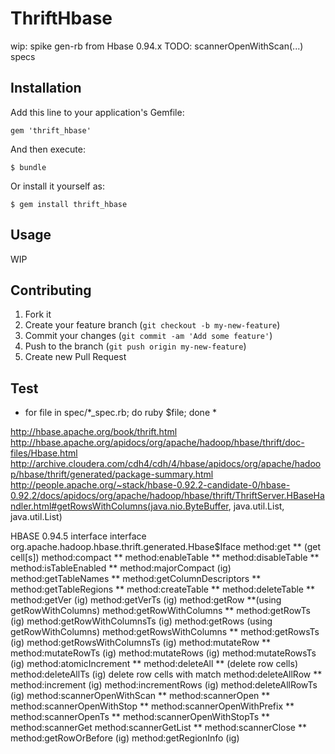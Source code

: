 # ThriftHbase
wip: spike
gen-rb from Hbase 0.94.x
TODO: scannerOpenWithScan(...) specs
## Installation

Add this line to your application's Gemfile:

    gem 'thrift_hbase'

And then execute:

    $ bundle

Or install it yourself as:

    $ gem install thrift_hbase

## Usage

WIP

## Contributing

1. Fork it
2. Create your feature branch (`git checkout -b my-new-feature`)
3. Commit your changes (`git commit -am 'Add some feature'`)
4. Push to the branch (`git push origin my-new-feature`)
5. Create new Pull Request

## Test

* for file in spec/*_spec.rb; do ruby $file; done *

http://hbase.apache.org/book/thrift.html
http://hbase.apache.org/apidocs/org/apache/hadoop/hbase/thrift/doc-files/Hbase.html
http://archive.cloudera.com/cdh4/cdh/4/hbase/apidocs/org/apache/hadoop/hbase/thrift/generated/package-summary.html
http://people.apache.org/~stack/hbase-0.92.2-candidate-0/hbase-0.92.2/docs/apidocs/org/apache/hadoop/hbase/thrift/ThriftServer.HBaseHandler.html#getRowsWithColumns(java.nio.ByteBuffer, java.util.List, java.util.List)

HBASE 0.94.5
interface interface org.apache.hadoop.hbase.thrift.generated.Hbase$Iface
method:get ** (get cell[s])
method:compact **
method:enableTable  **
method:disableTable **
method:isTableEnabled **
method:majorCompact (ig)
method:getTableNames  **
method:getColumnDescriptors **
method:getTableRegions **
method:createTable **
method:deleteTable **
method:getVer (ig)
method:getVerTs (ig)
method:getRow **(using getRowWithColumns)
method:getRowWithColumns **
method:getRowTs (ig)
method:getRowWithColumnsTs (ig)
method:getRows (using getRowWithColumns)
method:getRowsWithColumns **
method:getRowsTs (ig)
method:getRowsWithColumnsTs (ig)
method:mutateRow **
method:mutateRowTs (ig)
method:mutateRows (ig)
method:mutateRowsTs (ig)
method:atomicIncrement **
method:deleteAll ** (delete row cells)
method:deleteAllTs (ig) delete row cells  with match
method:deleteAllRow **
method:increment (ig)
method:incrementRows (ig)
method:deleteAllRowTs (ig)
method:scannerOpenWithScan **
method:scannerOpen **
method:scannerOpenWithStop **
method:scannerOpenWithPrefix **
method:scannerOpenTs **
method:scannerOpenWithStopTs **
method:scannerGet
method:scannerGetList **
method:scannerClose  **
method:getRowOrBefore (ig)
method:getRegionInfo  (ig)
